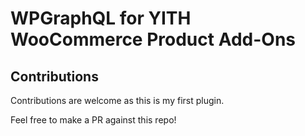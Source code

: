 # WPGraphQL for YITH WooCommerce Product Add-Ons



## Contributions

Contributions are welcome as this is my first plugin.

Feel free to make a PR against this repo!